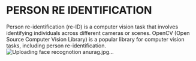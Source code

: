 # PERSON RE IDENTIFICATION
Person re-identification (re-ID) is a computer vision task that involves identifying individuals across different cameras or scenes. OpenCV (Open Source Computer Vision Library) is a popular library for computer vision tasks, including person re-identification. 
![Uploading face recognotion anurag.jpg…]()

